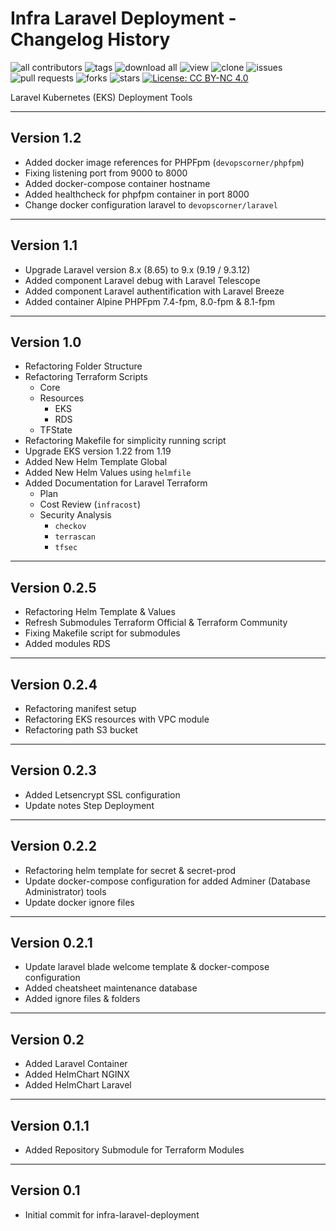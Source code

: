 # Infra Laravel Deployment - Changelog History

![all contributors](https://img.shields.io/github/contributors/devopscorner/laravel-eks-deployment)
![tags](https://img.shields.io/github/v/tag/devopscorner/laravel-eks-deployment?sort=semver)
![download all](https://img.shields.io/github/downloads/devopscorner/laravel-eks-deployment/total.svg)
![view](https://views.whatilearened.today/views/github/devopscorner/laravel-eks-deployment.svg)
![clone](https://img.shields.io/badge/dynamic/json?color=success&label=clone&query=count&url=https://raw.githubusercontent.com/devopscorner/laravel-eks-deployment/master/clone.json?raw=True&logo=github)
![issues](https://img.shields.io/github/issues/devopscorner/laravel-eks-deployment)
![pull requests](https://img.shields.io/github/issues-pr/devopscorner/laravel-eks-deployment)
![forks](https://img.shields.io/github/forks/devopscorner/laravel-eks-deployment)
![stars](https://img.shields.io/github/stars/devopscorner/laravel-eks-deployment)
[![License: CC BY-NC 4.0](https://img.shields.io/github/license/devopscorner/laravel-eks-deployment)](https://img.shields.io/github/license/devopscorner/laravel-eks-deployment)

Laravel Kubernetes (EKS) Deployment Tools

---

## Version 1.2

- Added docker image references for PHPFpm (`devopscorner/phpfpm`)
- Fixing listening port from 9000 to 8000
- Added docker-compose container hostname
- Added healthcheck for phpfpm container in port 8000
- Change docker configuration laravel to `devopscorner/laravel`


---
## Version 1.1

- Upgrade Laravel version 8.x (8.65) to 9.x (9.19 / 9.3.12)
- Added component Laravel debug with Laravel Telescope
- Added component Laravel authentification with Laravel Breeze
- Added container Alpine PHPFpm 7.4-fpm, 8.0-fpm & 8.1-fpm

---

## Version 1.0

- Refactoring Folder Structure
- Refactoring Terraform Scripts
  - Core
  - Resources
    - EKS
    - RDS
  - TFState
- Refactoring Makefile for simplicity running script
- Upgrade EKS version 1.22 from 1.19
- Added New Helm Template Global
- Added New Helm Values using `helmfile`
- Added Documentation for Laravel Terraform
  - Plan
  - Cost Review (`infracost`)
  - Security Analysis
    - `checkov`
    - `terrascan`
    - `tfsec`

---

## Version 0.2.5

- Refactoring Helm Template & Values
- Refresh Submodules Terraform Official & Terraform Community
- Fixing Makefile script for submodules
- Added modules RDS

---

## Version 0.2.4

- Refactoring manifest setup
- Refactoring EKS resources with VPC module
- Refactoring path S3 bucket

---

## Version 0.2.3

- Added Letsencrypt SSL configuration
- Update notes Step Deployment

---

## Version 0.2.2

- Refactoring helm template for secret & secret-prod
- Update docker-compose configuration for added Adminer (Database Administrator) tools
- Update docker ignore files

---

## Version 0.2.1

- Update laravel blade welcome template & docker-compose configuration
- Added cheatsheet maintenance database
- Added ignore files & folders

---

## Version 0.2

- Added Laravel Container
- Added HelmChart NGINX
- Added HelmChart Laravel

---

## Version 0.1.1

- Added Repository Submodule for Terraform Modules

---

## Version 0.1

- Initial commit for infra-laravel-deployment
